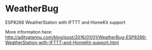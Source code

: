 # WeatherBug

ESP8266 WeatherStation with IFTTT and HomeKit support

More information here: http://adityatannu.com/blog/post/2016/01/01/WeatherBug-ESP8266-WeatherStation-with-IFTTT-and-HomeKit-support.html
